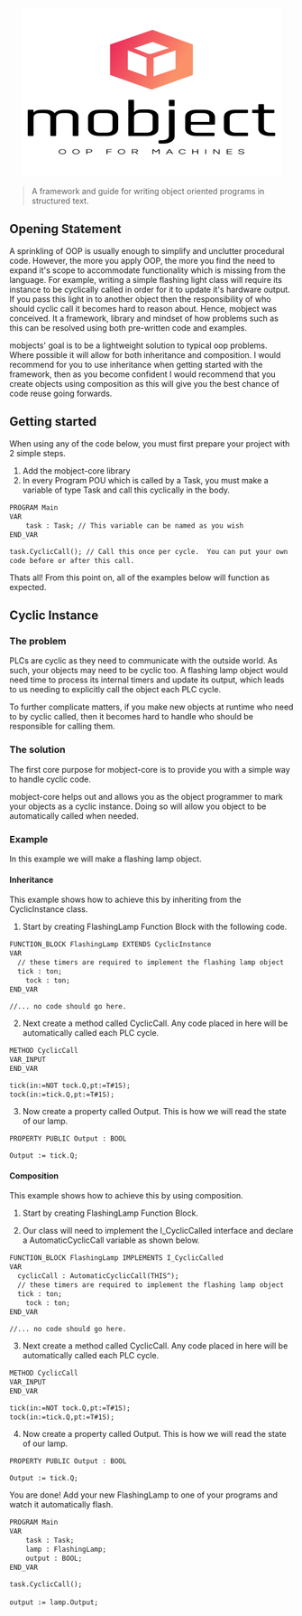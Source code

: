 <p align="center">
  <img width="460" height="300" src="./images/logo.svg">
</p>

>A framework and guide for writing object oriented programs in structured text. 

## Opening Statement
A sprinkling of OOP is usually enough to simplify and unclutter procedural code.  However, the more you apply OOP, the more you find the need to expand it's scope to accommodate functionality which is missing from the language.  For example, writing a simple flashing light class will require its instance to be cyclically called in order for it to update it's hardware output.  If you pass this light in to another object then the responsibility of who should cyclic call it becomes hard to reason about.  Hence, mobject was conceived.  It a framework, library and mindset of how problems such as this can be resolved using both pre-written code and examples. 

mobjects' goal is to be a lightweight solution to typical oop problems.  Where possible it will allow for both inheritance and composition.  I would recommend for you to use inheritance when getting started with the framework, then as you become confident I would recommend that you create objects using composition as this will give you the best chance of code reuse going forwards. 

## Getting started

When using any of the code below, you must first prepare your project with 2 simple steps.  

1. Add the mobject-core library
2. In every Program POU which is called by a Task, you must make a variable of type Task and call this cyclically in the body.  

```declaration
PROGRAM Main
VAR
    task : Task; // This variable can be named as you wish
END_VAR
```
```body
task.CyclicCall(); // Call this once per cycle.  You can put your own code before or after this call.
```

Thats all! From this point on, all of the examples below will function as expected.

## Cyclic Instance

### The problem

PLCs are cyclic as they need to communicate with the outside world.  As such, your objects may need to be cyclic too.  A flashing lamp object would need time to process its internal timers and update its output, which leads to us needing to explicitly call the object each PLC cycle.  

To further complicate matters, if you make new objects at runtime who need to by cyclic called, then it becomes hard to handle who should be responsible for calling them. 

### The solution
The first core purpose for mobject-core is to provide you with a simple way to handle cyclic code.  

mobject-core helps out and allows you as the object programmer to mark your objects as a cyclic instance.  Doing so will allow you object to be automatically called when needed.  

### Example
In this example we will make a flashing lamp object.  
<!-- tabs:start -->

#### **Inheritance**

This example shows how to achieve this by inheriting from the CyclicInstance class.

1. Start by creating FlashingLamp Function Block with the following code.

```declaration
FUNCTION_BLOCK FlashingLamp EXTENDS CyclicInstance
VAR
  // these timers are required to implement the flashing lamp object
  tick : ton;
	tock : ton;
END_VAR
```
```body
//... no code should go here.
```

2. Next create a method called CyclicCall.  Any code placed in here will be automatically called each PLC cycle.  

```declaration
METHOD CyclicCall
VAR_INPUT
END_VAR
```
```body
tick(in:=NOT tock.Q,pt:=T#1S);
tock(in:=tick.Q,pt:=T#1S);
```

3. Now create a property called Output.  This is how we will read the state of our lamp.

```declaration
PROPERTY PUBLIC Output : BOOL
```
```body
Output := tick.Q;
```

#### **Composition**

This example shows how to achieve this by using composition.

1. Start by creating FlashingLamp Function Block. 

2. Our class will need to implement the I_CyclicCalled interface and declare a AutomaticCyclicCall variable as shown below.

```declaration
FUNCTION_BLOCK FlashingLamp IMPLEMENTS I_CyclicCalled
VAR
  cyclicCall : AutomaticCyclicCall(THIS^);
  // these timers are required to implement the flashing lamp object
  tick : ton;
	tock : ton;
END_VAR
```
```body
//... no code should go here.
```

3. Next create a method called CyclicCall.  Any code placed in here will be automatically called each PLC cycle.  

```declaration
METHOD CyclicCall
VAR_INPUT
END_VAR
```
```body
tick(in:=NOT tock.Q,pt:=T#1S);
tock(in:=tick.Q,pt:=T#1S);
```

4. Now create a property called Output.  This is how we will read the state of our lamp.

```declaration
PROPERTY PUBLIC Output : BOOL
```
```body
Output := tick.Q;
```

<!-- tabs:end -->

You are done! Add your new FlashingLamp to one of your programs and watch it automatically flash.
```declaration
PROGRAM Main
VAR
	task : Task;
	lamp : FlashingLamp;
	output : BOOL;
END_VAR
```
```body
task.CyclicCall();

output := lamp.Output;
```

